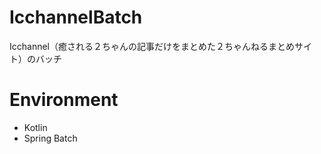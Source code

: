 # IcchannelBatch
Icchannel（癒される２ちゃんの記事だけをまとめた２ちゃんねるまとめサイト）のバッチ

# Environment
- Kotlin
- Spring Batch
